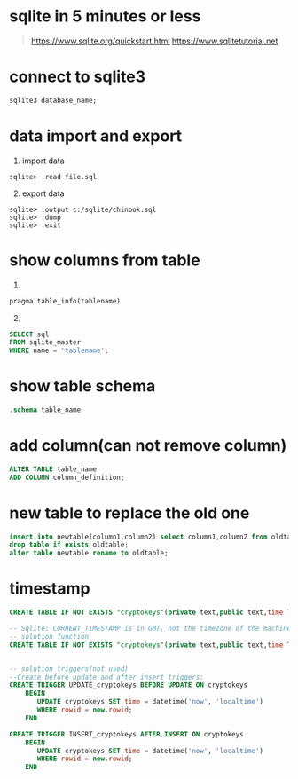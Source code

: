 # sqlite in 5 minutes or less

> https://www.sqlite.org/quickstart.html
> https://www.sqlitetutorial.net

# connect to sqlite3
```SQL
sqlite3 database_name;
```

# data import and export

1. import data
```shell
sqlite> .read file.sql
```

2. export data
```shell
sqlite> .output c:/sqlite/chinook.sql
sqlite> .dump
sqlite> .exit
```

# show columns from table

1.
```SQL
pragma table_info(tablename)
```

2.
```SQL
SELECT sql
FROM sqlite_master
WHERE name = 'tablename';
```

# show table schema
```SQL
.schema table_name
```

# add column(can not remove column)
```SQL
ALTER TABLE table_name
ADD COLUMN column_definition;
```

# new table to replace the old one
```SQL
insert into newtable(column1,column2) select column1,column2 from oldtable;
drop table if exists oldtable;
alter table newtable rename to oldtable;
```

# timestamp
```SQL
CREATE TABLE IF NOT EXISTS "cryptokeys"(private text,public text,time TIMESTAMP DEFAULT CURRENT_TIMESTAMP);

-- Sqlite: CURRENT_TIMESTAMP is in GMT, not the timezone of the machine
-- solution function
CREATE TABLE IF NOT EXISTS "cryptokeys"(private text,public text,time TIMESTAMP DEFAULT (datetime('now','localtime')));


-- solution triggers(not used)
--Create before update and after insert triggers:
CREATE TRIGGER UPDATE_cryptokeys BEFORE UPDATE ON cryptokeys
    BEGIN
       UPDATE cryptokeys SET time = datetime('now', 'localtime')
       WHERE rowid = new.rowid;
    END

CREATE TRIGGER INSERT_cryptokeys AFTER INSERT ON cryptokeys
    BEGIN
       UPDATE cryptokeys SET time = datetime('now', 'localtime')
       WHERE rowid = new.rowid;
    END
```
